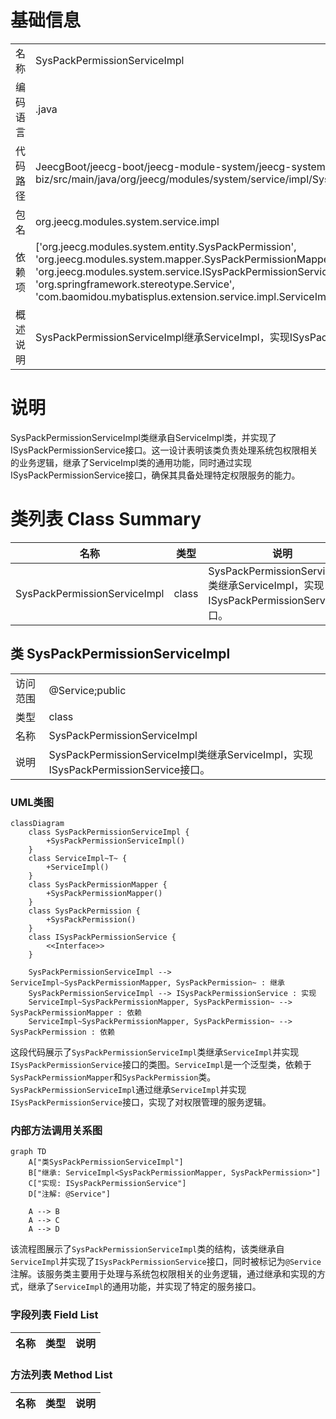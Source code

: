 # 基础信息

|      |      |
|------|------|
| 名称 | SysPackPermissionServiceImpl |
| 编码语言 | .java |
| 代码路径 | JeecgBoot/jeecg-boot/jeecg-module-system/jeecg-system-biz/src/main/java/org/jeecg/modules/system/service/impl/SysPackPermissionServiceImpl.java |
| 包名 | org.jeecg.modules.system.service.impl |
| 依赖项 | ['org.jeecg.modules.system.entity.SysPackPermission', 'org.jeecg.modules.system.mapper.SysPackPermissionMapper', 'org.jeecg.modules.system.service.ISysPackPermissionService', 'org.springframework.stereotype.Service', 'com.baomidou.mybatisplus.extension.service.impl.ServiceImpl'] |
| 概述说明 | SysPackPermissionServiceImpl继承ServiceImpl，实现ISysPackPermissionService接口。 |

# 说明

SysPackPermissionServiceImpl类继承自ServiceImpl类，并实现了ISysPackPermissionService接口。这一设计表明该类负责处理系统包权限相关的业务逻辑，继承了ServiceImpl类的通用功能，同时通过实现ISysPackPermissionService接口，确保其具备处理特定权限服务的能力。

# 类列表 Class Summary

| 名称   | 类型  | 说明 |
|-------|------|-------------|
| SysPackPermissionServiceImpl | class | SysPackPermissionServiceImpl类继承ServiceImpl，实现ISysPackPermissionService接口。 |



## 类 SysPackPermissionServiceImpl

|      |      |
|------|------|
| 访问范围 | @Service;public |
| 类型 | class |
| 名称 | SysPackPermissionServiceImpl |
| 说明 | SysPackPermissionServiceImpl类继承ServiceImpl，实现ISysPackPermissionService接口。 |


### UML类图

```mermaid
classDiagram
    class SysPackPermissionServiceImpl {
        +SysPackPermissionServiceImpl()
    }
    class ServiceImpl~T~ {
        +ServiceImpl()
    }
    class SysPackPermissionMapper {
        +SysPackPermissionMapper()
    }
    class SysPackPermission {
        +SysPackPermission()
    }
    class ISysPackPermissionService {
        <<Interface>>
    }

    SysPackPermissionServiceImpl --> ServiceImpl~SysPackPermissionMapper, SysPackPermission~ : 继承
    SysPackPermissionServiceImpl --> ISysPackPermissionService : 实现
    ServiceImpl~SysPackPermissionMapper, SysPackPermission~ --> SysPackPermissionMapper : 依赖
    ServiceImpl~SysPackPermissionMapper, SysPackPermission~ --> SysPackPermission : 依赖
```

这段代码展示了`SysPackPermissionServiceImpl`类继承`ServiceImpl`并实现`ISysPackPermissionService`接口的类图。`ServiceImpl`是一个泛型类，依赖于`SysPackPermissionMapper`和`SysPackPermission`类。`SysPackPermissionServiceImpl`通过继承`ServiceImpl`并实现`ISysPackPermissionService`接口，实现了对权限管理的服务逻辑。


### 内部方法调用关系图

```mermaid
graph TD
    A["类SysPackPermissionServiceImpl"]
    B["继承: ServiceImpl<SysPackPermissionMapper, SysPackPermission>"]
    C["实现: ISysPackPermissionService"]
    D["注解: @Service"]

    A --> B
    A --> C
    A --> D
```

该流程图展示了`SysPackPermissionServiceImpl`类的结构，该类继承自`ServiceImpl`并实现了`ISysPackPermissionService`接口，同时被标记为`@Service`注解。该服务类主要用于处理与系统包权限相关的业务逻辑，通过继承和实现的方式，继承了`ServiceImpl`的通用功能，并实现了特定的服务接口。

### 字段列表 Field List

| 名称  | 类型  | 说明 |
|-------|-------|------|

### 方法列表 Method List

| 名称  | 类型  | 说明 |
|-------|-------|------|




